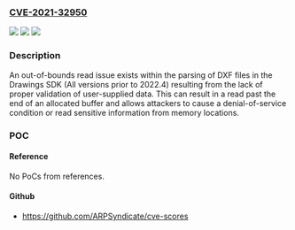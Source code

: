 ### [CVE-2021-32950](https://cve.mitre.org/cgi-bin/cvename.cgi?name=CVE-2021-32950)
![](https://img.shields.io/static/v1?label=Product&message=Drawings%20SDK&color=blue)
![](https://img.shields.io/static/v1?label=Version&message=All%20versions%20prior%20to%202022.4%20&color=brightgreen)
![](https://img.shields.io/static/v1?label=Vulnerability&message=OUT-OF-BOUNDS%20READ%20CWE-125&color=brightgreen)

### Description

An out-of-bounds read issue exists within the parsing of DXF files in the Drawings SDK (All versions prior to 2022.4) resulting from the lack of proper validation of user-supplied data. This can result in a read past the end of an allocated buffer and allows attackers to cause a denial-of-service condition or read sensitive information from memory locations.

### POC

#### Reference
No PoCs from references.

#### Github
- https://github.com/ARPSyndicate/cve-scores


